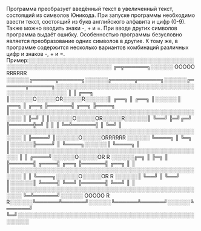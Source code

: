 Программа преобразует введённый текст в увеличенный текст, состоящий из символов Юникода.
При запуске программы необходимо ввести текст, состоящий из букв английского алфавита и цифр (0-9). Также можно вводить знаки -, + и =. При вводе других символов программа выдаёт ошибку.
Особенностью программы безусловно является преобразование одних символов в другие. К тому же, в программе содержится несколько вариантов комбинаций различных цифр и знаков -, + и =. Пример:░░░░░░░░░░░░░░░░░░░░░░░░░░░░░░░░░░░░░░░░░░░░░░░░░░░░░░░░░░░░░░░░░░░░░░░░
╔═╦══════╗░░░░░░ OOOOO RRRRRR ░░░░░░╔══════╦══════╗░░░░░░╔══════╦══════╗░░░░░░╔══════╦══════╗░░░░░░░░░░░░░░░░░░░░░░░░░░░░░░░░░░░░░░░░░░░░░░░░░░░░░
║ ║ ╔══╗ ║░░░░░░O░░░░░OR░░░░░R░░░░░░║ ╔══╗ ║ ╔══╗ ║░░░░░░║ ╔══╗ ║ ╔══╗ ╠══════╣ ╔══╗ ╠════╗ ║░░░░░░░░░░░░░░░░░░░░░░░░░░░░░░░░░░░░░░░░░░░░░░░░░░░░░
║ ╠═╝  ║ ║░░░░░░O░░░░░OR░░░░░R░░░░░░║ ╚══╝ ╠═╝╔═╝ ╠══════╬═╝  ║ ║ ║  ╚═╩══════╣ ║  ╚═╝    ║ ║░░░░░░░░░░░░░░░░░░░░░░░░░░░░░░░░░░░░░░░░░░░░░░░░░░░░░
║ ╠════╝ ║░░░░░░O░░░░░ORRRRRR ░░░░░░ ╚════╗ ║  ╚═╗ ║░░░░░░╠════╝ ║ ╚════╗░░░░░░║ ╚════╗    ║ ║░░░░░░░░░░░░░░░░░░░░░░░░░░░░░░░░░░░░░░░░░░░░░░░░░░░░
║ ║ ╔════╝░░░░░░O░░░░░OR   R  ░░░░░░╔═╗  ║ ╠═╗  ║ ╠══════╣ ╔════╣ ╔══╗ ╠══════╣ ╔══╗ ║    ║ ║░░░░░░░░░░░░░░░░░░░░░░░░░░░░░░░░░░░░░░░░░░░░░░░░░░░░░
║ ║ ╚════╗░░░░░░O░░░░░OR    R ░░░░░░║ ╚══╝ ║ ╚══╝ ║░░░░░░║ ╚════╣ ╚══╝ ╠══════╣ ╚══╝ ║    ║ ║░░░░░░░░░░░░░░░░░░░░░░░░░░░░░░░░░░░░░░░░░░░░░░░░░░░░░
╚═╩══════╝░░░░░░ OOOOO R     R░░░░░░╚══════╩══════╝░░░░░░╚══════╩══════╝░░░░░░╚══════╝    ╚═╝░░░░░░░░░░░░░░░░░░░░░░░░░░░░░░░░░░░░░░░░░░░░░░░░░░░░░
